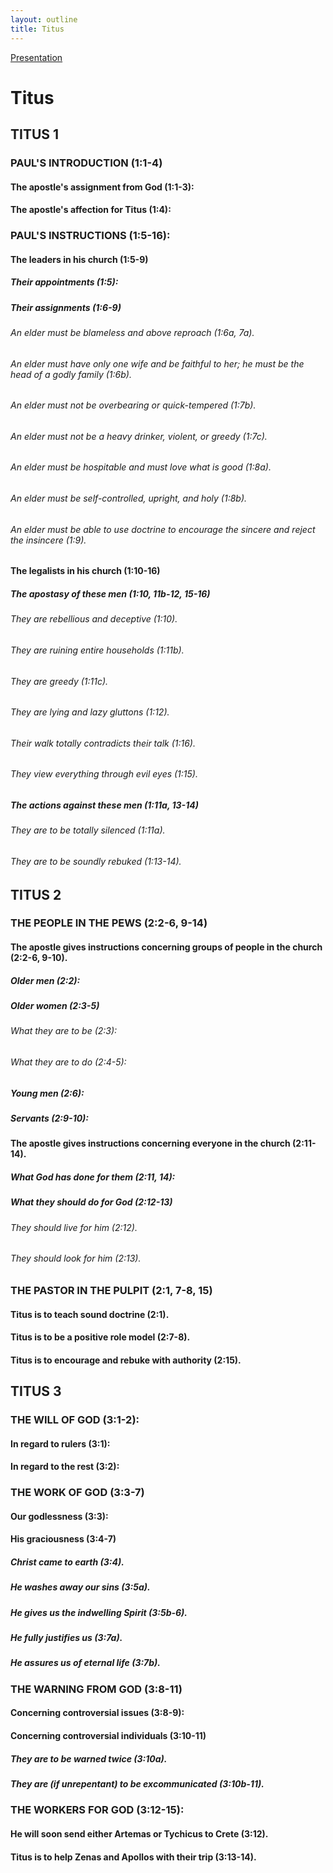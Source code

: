 ```yaml
---
layout: outline
title: Titus
---
```

[Presentation](/Expository/ODP/Titus/Titus.odp)
# Titus
## TITUS 1
### PAUL\'S INTRODUCTION (1:1-4) 
####  The apostle\'s assignment from God (1:1-3): 
####  The apostle\'s affection for Titus (1:4): 
### PAUL\'S INSTRUCTIONS (1:5-16): 
####  The leaders in his church (1:5-9) 
#####  Their appointments (1:5): 
#####  Their assignments (1:6-9) 
######  An elder must be blameless and above reproach (1:6a, 7a). 
######  An elder must have only one wife and be faithful to her; he must be the head of a godly family (1:6b). 
######  An elder must not be overbearing or quick-tempered (1:7b). 
######  An elder must not be a heavy drinker, violent, or greedy (1:7c). 
######  An elder must be hospitable and must love what is good (1:8a). 
######  An elder must be self-controlled, upright, and holy (1:8b). 
######  An elder must be able to use doctrine to encourage the sincere and reject the insincere (1:9). 
####  The legalists in his church (1:10-16) 
#####  The apostasy of these men (1:10, 11b-12, 15-16) 
######  They are rebellious and deceptive (1:10). 
######  They are ruining entire households (1:11b). 
######  They are greedy (1:11c). 
######  They are lying and lazy gluttons (1:12). 
######  Their walk totally contradicts their talk (1:16). 
######  They view everything through evil eyes (1:15). 
#####  The actions against these men (1:11a, 13-14) 
######  They are to be totally silenced (1:11a). 
######  They are to be soundly rebuked (1:13-14). 
## TITUS 2
### THE PEOPLE IN THE PEWS (2:2-6, 9-14) 
####  The apostle gives instructions concerning groups of people in the church (2:2-6, 9-10). 
#####  Older men (2:2): 
#####  Older women (2:3-5) 
######  What they are to be (2:3): 
######  What they are to do (2:4-5): 
#####  Young men (2:6): 
#####  Servants (2:9-10): 
####  The apostle gives instructions concerning everyone in the church (2:11-14). 
#####  What God has done for them (2:11, 14): 
#####  What they should do for God (2:12-13) 
######  They should live for him (2:12). 
######  They should look for him (2:13). 
### THE PASTOR IN THE PULPIT (2:1, 7-8, 15) 
####  Titus is to teach sound doctrine (2:1). 
####  Titus is to be a positive role model (2:7-8). 
####  Titus is to encourage and rebuke with authority (2:15). 
## TITUS 3
### THE WILL OF GOD (3:1-2): 
####  In regard to rulers (3:1): 
####  In regard to the rest (3:2): 
### THE WORK OF GOD (3:3-7) 
####  Our godlessness (3:3): 
####  His graciousness (3:4-7) 
#####  Christ came to earth (3:4). 
#####  He washes away our sins (3:5a). 
#####  He gives us the indwelling Spirit (3:5b-6). 
#####  He fully justifies us (3:7a). 
#####  He assures us of eternal life (3:7b). 
### THE WARNING FROM GOD (3:8-11) 
####  Concerning controversial issues (3:8-9): 
####  Concerning controversial individuals (3:10-11) 
#####  They are to be warned twice (3:10a). 
#####  They are (if unrepentant) to be excommunicated (3:10b-11). 
### THE WORKERS FOR GOD (3:12-15): 
####  He will soon send either Artemas or Tychicus to Crete (3:12). 
####  Titus is to help Zenas and Apollos with their trip (3:13-14). 
